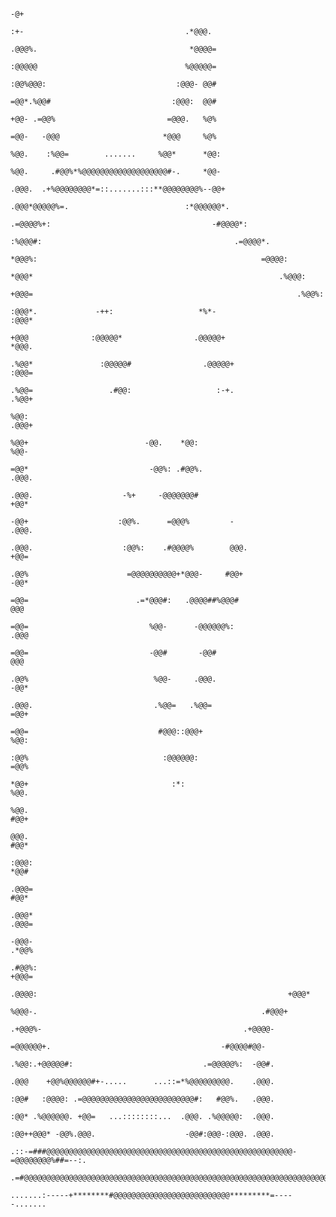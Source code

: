                                                                                                                                                -@+                              
                                                                                                      :+-                                    .*@@@.                             
                                                                                                     .@@@%.                                  *@@@@=                             
                                                                                                     :@@@@@                                 %@@@@@=                             
                                                                                                     :@@%@@@:                             :@@@- @@#                             
                                                                                                     =@@*.%@@#                           :@@@:  @@#                             
                                                                                                     +@@- .=@@%                         =@@@.   %@%                             
                                                                                                     =@@-   -@@@                       *@@@     %@%                             
                                                                                                     %@@.    :%@@=        .......     %@@*      *@@:                            
                                                                                                     %@@.     .#@@%*%@@@@@@@@@@@@@@@@@@@#-.     *@@-                            
                                                                                                    .@@@.  .+%@@@@@@@@*=::.......:::**@@@@@@@@%--@@+                            
                                                                                                    .@@@*@@@@@%=.                          :*@@@@@@*.                           
                                                                                                   .=@@@@%+:                                    -#@@@@*:                        
                                                                                                 :%@@@#:                                           .=@@@@*.                     
                                                                                               *@@@%:                                                  =@@@@:                   
                                                                                             *@@@*                                                       .%@@@:                 
                                                                                           +@@@=                                                           .%@@%:               
                                                                                         :@@@*.             -++:                   *%*-                      :@@@*              
                                                                                        +@@@              :@@@@@*                .@@@@@+                       *@@@.            
                                                                                      .%@@*               :@@@@@#                .@@@@@+                        :@@@=           
                                                                                     .%@@=                 .#@@:                   :-+.                          .%@@+          
                                                                                     %@@:                                                                         .@@@+         
                                                                                    %@@+                          -@@.    *@@:                                      %@@-        
                                                                                   =@@*                           -@@%: .#@@%.                                      .@@@.       
                                                                                  .@@@.                    -%+     -@@@@@@@#                                         +@@*       
                                                                                  -@@+                    :@@%.      =@@@%         -                                 .@@@.      
                                                                                 .@@@.                    :@@%:    .#@@@@%        @@@.                                +@@=      
                                                                                 .@@%                      =@@@@@@@@@@+*@@@-     #@@+                                 -@@*      
                                                                                 =@@=                        .=*@@@#:   .@@@@##%@@@#                                   @@@      
                                                                                 =@@=                           %@@-      -@@@@@@%:                                   .@@@      
                                                                                 =@@=                           -@@#       -@@#                                        @@@      
                                                                                 .@@%                            %@@-     .@@@.                                       -@@*      
                                                                                 .@@@.                           .%@@=   .%@@=                                        =@@+      
                                                                                  =@@=                             #@@@::@@@+                                         %@@:      
                                                                                  :@@%                              :@@@@@@:                                         =@@%       
                                                                                   *@@+                                :*:                                           %@@.       
                                                                                    %@@.                                                                            #@@+        
                                                                                     @@@.                                                                          #@@*         
                                                                                     :@@@:                                                                        *@@#          
                                                                                      .@@@=                                                                      #@@*           
                                                                                       .@@@*                                                                   .@@@=            
                                                                                         -@@@-                                                               .*@@%              
                                                                                          .#@@%:                                                            +@@@=               
                                                                                            .@@@@:                                                        +@@@*                 
                                                                                               %@@@-.                                                  .#@@@+                   
                                                                                                .+@@@%-                                             .+@@@@-                     
                                                                                                  =@@@@@@+.                                      -#@@@@#@@-                     
                                                                                                 .%@@:.+@@@@@#:                             .=@@@@@%:  -@@#.                    
                                                                                                 .@@@    +@@%@@@@@@#+-.....      ...::=*%@@@@@@@@@.    .@@@.                    
                                                                                                 :@@#   :@@@@: .=@@@@@@@@@@@@@@@@@@@@@@@@@#:   #@@%.   .@@@.                    
                                                                                                 :@@* .%@@@@@@. +@@=   ...::::::::...  .@@@. .%@@@@@:  .@@@.                    
                                                                                                 :@@++@@@* -@@%.@@@.                    -@@#:@@@-:@@@. .@@@.                    
                                                                                       .::-=###@@@@@@@@@@@@@@@@@@@@@@@@@@@@@@@@@@@@@@@@@@@@@@@@@@@@@@@-=@@@@@@@@%##=--:.        
                                                                                     .=#@@@@@@@@@@@@@@@@@@@@@@@@@@@@@@@@@@@@@@@@@@@@@@@@@@@@@@@@@@@@@@@@@@@@@@@@@@@@@@@%*-      
                                                                                            .......:-----+********#@@@@@@@@@@@@@@@@@@@@@@@@@@*********=-----.......                
